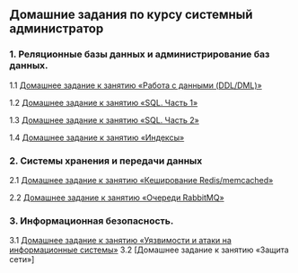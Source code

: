 ## Домашние задания по курсу системный администратор
### 1. Реляционные базы данных и администрирование баз данных.
1.1 [Домашнее задание к занятию «Работа с данными (DDL/DML)»](https://github.com/EugeneNizhNov/SYS-homewok/tree/main/(DDL_DML))

1.2 [Домашнее задание к занятию «SQL. Часть 1»](https://github.com/EugeneNizhNov/SYS-homewok/tree/main/sql1)

1.3 [Домашнее задание к занятию «SQL. Часть 2»](https://github.com/EugeneNizhNov/SYS-homewok/tree/main/sql2)

1.4 [Домашнее задание к занятию «Индексы»](https://github.com/EugeneNizhNov/SYS-homewok/tree/main/Indexes)

### 2. Системы хранения и передачи данных
2.1 [Домашнее задание к занятию «Кеширование Redis/memcached»](https://github.com/EugeneNizhNov/SYS-homewok/tree/main/redis)

2.2 [Домашнее задание к занятию «Очереди RabbitMQ»](https://github.com/EugeneNizhNov/SYS-homewok/tree/main/RabbitMQ)

### 3. Информационная безопасность.

3.1 [Домашнее задание к занятию «Уязвимости и атаки на информационные системы»](https://github.com/EugeneNizhNov/SYS-homewok/tree/main/Metasploitable)
3.2 [Домашнее задание к занятию «Защита сети»]
